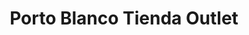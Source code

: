 ---
title: "Porto Blanco Tienda Outlet"
url: /guadalajara/porto-blanco-tienda-outlet/
shop: Kleidung
---